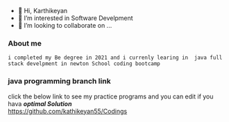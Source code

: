 - 👋 Hi, Karthikeyan
- 👀 I’m interested in Software Develpment
- 💞️ I’m looking to collaborate on ...



### About me
    i completed my Be degree in 2021 and i currenly learing in  java full stack develpment in newton School coding bootcamp
   
### java programming branch link
  click the below link to see my practice programs and you can edit if you hava  ***optimal Solution***
  <br>
   https://github.com/kathikeyan55/Codings
   
     
